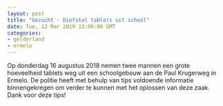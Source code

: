 ```yaml
---
layout: post
title: "Gezocht - Diefstal tablets uit school"
date: Tue, 12 Mar 2019 13:06:00 GMT
categories: 
- gelderland 
- ermelo 
---
```


Op donderdag 16 augustus 2018 nemen twee mannen een grote hoeveelheid tablets weg uit een schoolgebouw aan de Paul Krugerweg in Ermelo. De politie heeft met behulp van tips voldoende informatie binnengekregen om verder te kunnen met het oplossen van deze zaak. Dank voor deze tips!
